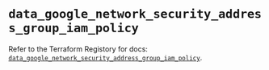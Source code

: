 # `data_google_network_security_address_group_iam_policy`

Refer to the Terraform Registory for docs: [`data_google_network_security_address_group_iam_policy`](https://registry.terraform.io/providers/hashicorp/google/5.29.0/docs/data-sources/network_security_address_group_iam_policy).
